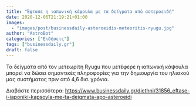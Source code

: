 ```yaml
---
title: "Έφτασε η ιαπωνική κάψουλα με τα δείγματα από αστεροειδή"
date: 2020-12-06T21:19:21+01:00
images:
  - "images/post/businessdaily-asteroeidis-meteoritis-ryugu.jpg"
author: "AstroBot"
categories: ["Ειδήσεις"]
tags: ["businessdaily.gr"]
draft: false
---
```


Τα δείγματα από τον μετεωρίτη Ryugu που μετέφερε η ιαπωνική κάψουλα μπορεί να δώσει σημαντικές πληροφορίες για την δημιουργία του ηλιακού μας συστήματος πριν από 4,6 δισ. χρόνια.

Διαβάστε περισσότερα: https://www.businessdaily.gr/diethni/31856_eftase-i-iaponiki-kapsoyla-me-ta-deigmata-apo-asteroeidi
